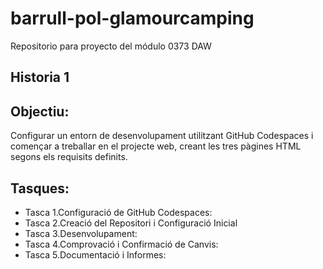 # barrull-pol-glamourcamping
Repositorio para proyecto del módulo 0373 DAW
## Historia 1

## Objectiu:

Configurar un entorn de desenvolupament utilitzant GitHub Codespaces i començar a treballar en el projecte web, creant les tres pàgines HTML segons els requisits definits.

## Tasques:

- Tasca 1.Configuració de GitHub Codespaces:
- Tasca 2.Creació del Repositori i Configuració Inicial
- Tasca 3.Desenvolupament:
- Tasca 4.Comprovació i Confirmació de Canvis:
- Tasca 5.Documentació i Informes:
